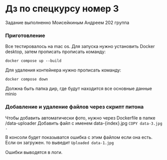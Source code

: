 # Дз по спецкурсу номер 3
Задание выполненно Моисейкиным Андреем 202 группа
### Приготовление

Все тестировалось на mac os. Для запуска нужно установить Docker desktop, затем прописать прописать команду:

```docker compose up --build```

Для удаления контейнера нужно прописать команду:

```docker compose down```

Должна быть папка дир, где будут находится все основные данные minio

### Добавление и удаление файлов через скрипт питона

Чтобы добавить автоматически фото, нужно через Dockerfile в папке /data-uploader
Добавить файл с именем data-{index}.jpg
```COPY data-3.jpg .```

В консоли будет показыватся ошибка с этим файлом если она есть. Если он загружен. то выведит ```Uploaded data-1.jpg```

Ошибки выводятся в логи.